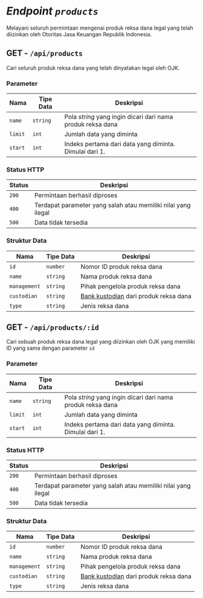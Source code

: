 # _Endpoint `products`_

Melayani seluruh permintaan mengenai produk reksa dana legal yang telah diizinkan oleh Otoritas Jasa Keuangan Republik Indonesia.

## GET - `/api/products`

Cari seluruh produk reksa dana yang telah dinyatakan legal oleh OJK.

### Parameter

**Nama** | **Tipe Data** | **Deskripsi**
---- | ---- | ---------
`name` | `string` | Pola _string_ yang ingin dicari dari nama produk reksa dana
`limit` | `int` | Jumlah data yang diminta
`start` | `int` | Indeks pertama dari data yang diminta. Dimulai dari 1.

### Status HTTP

**Status** | **Deskripsi**
------ | ---------
`200` | Permintaan berhasil diproses
`400` | Terdapat parameter yang salah atau memiliki nilai yang ilegal
`500` | Data tidak tersedia

### Struktur Data

**Nama** | **Tipe Data** | **Deskripsi**
---- | ---- | ---------
`id` | `number` | Nomor ID produk reksa dana
`name` | `string` | Nama produk reksa dana
`management` | `string` | Pihak pengelola produk reksa dana
`custodian` | `string` | [Bank kustodian](https://id.wikipedia.org/wiki/Bank_kustodian) dari produk reksa dana
`type` | `string` | Jenis reksa dana

## GET - `/api/products/:id`

Cari sebuah produk reksa dana legal yang diizinkan oleh OJK yang memiliki ID yang sama dengan parameter `id`

### Parameter

**Nama** | **Tipe Data** | **Deskripsi**
---- | ---- | ---------
`name` | `string` | Pola _string_ yang ingin dicari dari nama produk reksa dana
`limit` | `int` | Jumlah data yang diminta
`start` | `int` | Indeks pertama dari data yang diminta. Dimulai dari 1.

### Status HTTP

**Status** | **Deskripsi**
------ | ---------
`200` | Permintaan berhasil diproses
`400` | Terdapat parameter yang salah atau memiliki nilai yang ilegal
`500` | Data tidak tersedia

### Struktur Data

**Nama** | **Tipe Data** | **Deskripsi**
---- | ---- | ---------
`id` | `number` | Nomor ID produk reksa dana
`name` | `string` | Nama produk reksa dana
`management` | `string` | Pihak pengelola produk reksa dana
`custodian` | `string` | [Bank kustodian](https://id.wikipedia.org/wiki/Bank_kustodian) dari produk reksa dana
`type` | `string` | Jenis reksa dana
